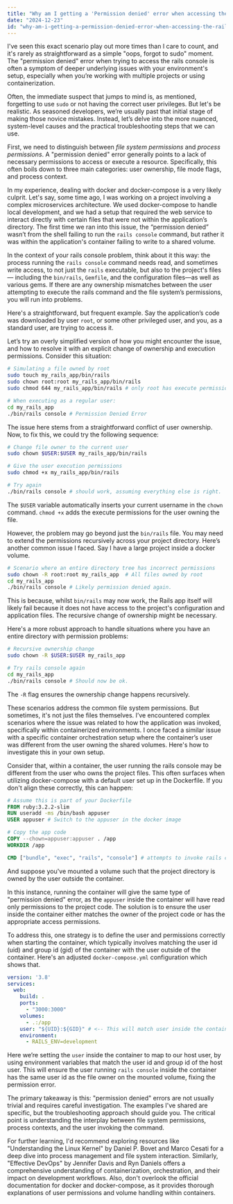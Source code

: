 ```yaml
---
title: "Why am I getting a 'Permission denied' error when accessing the Rails console?"
date: "2024-12-23"
id: "why-am-i-getting-a-permission-denied-error-when-accessing-the-rails-console"
---
```


 I've seen this exact scenario play out more times than I care to count, and it's rarely as straightforward as a simple "oops, forgot to sudo" moment. The "permission denied" error when trying to access the rails console is often a symptom of deeper underlying issues with your environment's setup, especially when you’re working with multiple projects or using containerization.

Often, the immediate suspect that jumps to mind is, as mentioned, forgetting to use `sudo` or not having the correct user privileges. But let's be realistic. As seasoned developers, we’re usually past that initial stage of making those novice mistakes. Instead, let’s delve into the more nuanced, system-level causes and the practical troubleshooting steps that we can use.

First, we need to distinguish between *file system permissions* and *process permissions*. A "permission denied" error generally points to a lack of necessary permissions to access or execute a resource. Specifically, this often boils down to three main categories: user ownership, file mode flags, and process context.

In my experience, dealing with docker and docker-compose is a very likely culprit. Let's say, some time ago, I was working on a project involving a complex microservices architecture. We used docker-compose to handle local development, and we had a setup that required the web service to interact directly with certain files that were not within the application’s directory. The first time we ran into this issue, the “permission denied” wasn’t from the shell failing to run the `rails console` command, but rather it was within the application's container failing to write to a shared volume.

In the context of your rails console problem, think about it this way: the process running the `rails console` command needs read, and sometimes write access, to not just the `rails` executable, but also to the project's files— including the `bin/rails`, `Gemfile`, and the configuration files—as well as various gems. If there are any ownership mismatches between the user attempting to execute the rails command and the file system’s permissions, you will run into problems.

Here's a straightforward, but frequent example. Say the application’s code was downloaded by user `root`, or some other privileged user, and you, as a standard user, are trying to access it.

Let’s try an overly simplified version of how you might encounter the issue, and how to resolve it with an explicit change of ownership and execution permissions. Consider this situation:

```bash
# Simulating a file owned by root
sudo touch my_rails_app/bin/rails
sudo chown root:root my_rails_app/bin/rails
sudo chmod 644 my_rails_app/bin/rails # only root has execute permissions

# When executing as a regular user:
cd my_rails_app
./bin/rails console # Permission Denied Error
```

The issue here stems from a straightforward conflict of user ownership. Now, to fix this, we could try the following sequence:

```bash
# Change file owner to the current user
sudo chown $USER:$USER my_rails_app/bin/rails

# Give the user execution permissions
sudo chmod +x my_rails_app/bin/rails

# Try again
./bin/rails console # should work, assuming everything else is right.
```

The `$USER` variable automatically inserts your current username in the `chown` command. `chmod +x` adds the execute permissions for the user owning the file.

However, the problem may go beyond just the `bin/rails` file. You may need to extend the permissions recursively across your project directory. Here’s another common issue I faced. Say I have a large project inside a docker volume.

```bash
# Scenario where an entire directory tree has incorrect permissions
sudo chown -R root:root my_rails_app  # All files owned by root
cd my_rails_app
./bin/rails console # Likely permission denied again.
```

This is because, whilst `bin/rails` may now work, the Rails app itself will likely fail because it does not have access to the project's configuration and application files. The recursive change of ownership might be necessary.

Here's a more robust approach to handle situations where you have an entire directory with permission problems:

```bash
# Recursive ownership change
sudo chown -R $USER:$USER my_rails_app

# Try rails console again
cd my_rails_app
./bin/rails console # Should now be ok.
```
The `-R` flag ensures the ownership change happens recursively.

These scenarios address the common file system permissions. But sometimes, it's not just the files themselves. I’ve encountered complex scenarios where the issue was related to how the application was invoked, specifically within containerized environments. I once faced a similar issue with a specific container orchestration setup where the container’s user was different from the user owning the shared volumes. Here's how to investigate this in your own setup.

Consider that, within a container, the user running the rails console may be different from the user who owns the project files. This often surfaces when utilizing docker-compose with a default user set up in the Dockerfile. If you don't align these correctly, this can happen:

```dockerfile
# Assume this is part of your Dockerfile
FROM ruby:3.2.2-slim
RUN useradd -ms /bin/bash appuser
USER appuser # Switch to the appuser in the docker image

# Copy the app code
COPY --chown=appuser:appuser . /app
WORKDIR /app

CMD ["bundle", "exec", "rails", "console"] # attempts to invoke rails console as appuser
```

And suppose you've mounted a volume such that the project directory is owned by the user outside the container.

In this instance, running the container will give the same type of "permission denied" error, as the `appuser` inside the container will have read only permissions to the project code. The solution is to ensure the user inside the container either matches the owner of the project code or has the appropriate access permissions.

To address this, one strategy is to define the user and permissions correctly when starting the container, which typically involves matching the user id (uid) and group id (gid) of the container with the user outside of the container. Here's an adjusted `docker-compose.yml` configuration which shows that.

```yaml
version: '3.8'
services:
  web:
    build: .
    ports:
      - "3000:3000"
    volumes:
      - .:/app
    user: "${UID}:${GID}" # <-- This will match user inside the container with your host user
    environment:
      - RAILS_ENV=development
```

Here we’re setting the `user` inside the container to map to our host user, by using environment variables that match the user id and group id of the host user. This will ensure the user running `rails console` inside the container has the same user id as the file owner on the mounted volume, fixing the permission error.

The primary takeaway is this: "permission denied" errors are not usually trivial and requires careful investigation. The examples I've shared are specific, but the troubleshooting approach should guide you. The critical point is understanding the interplay between file system permissions, process contexts, and the user invoking the command.

For further learning, I'd recommend exploring resources like "Understanding the Linux Kernel" by Daniel P. Bovet and Marco Cesati for a deep dive into process management and file system interaction. Similarly, "Effective DevOps" by Jennifer Davis and Ryn Daniels offers a comprehensive understanding of containerization, orchestration, and their impact on development workflows. Also, don't overlook the official documentation for docker and docker-compose, as it provides thorough explanations of user permissions and volume handling within containers.
